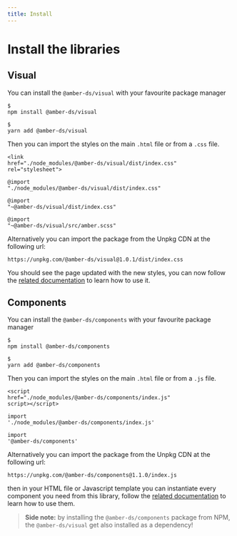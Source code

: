 ```yaml
---
title: Install
---
```


# Install the libraries

## Visual

You can install the `@amber-ds/visual` with your favourite package manager
<amber-tabs labels="NPM,Yarn">
  <amber-tab-content><div class="language- extra-class"><pre class="language-text"><code>$ npm install @amber-ds/visual</code></pre></div></amber-tab-content>
  <amber-tab-content><div class="language- extra-class"><pre class="language-text"><code>$ yarn add @amber-ds/visual</code></pre></div></amber-tab-content>
</amber-tabs>

Then you can import the styles on the main `.html` file or from a `.css` file.
<amber-tabs labels="HTML,CSS,CSS (Webpack), SCSS (Webpack)">
  <amber-tab-content><div class="language-html extra-class"><pre class="language-html"><code>&lt;link href="./node_modules/@amber-ds/visual/dist/index.css" rel="stylesheet"&gt;</code></pre></div></amber-tab-content>
  <amber-tab-content><div class="language-css extra-class"><pre class="language-css"><code>@import "./node_modules/@amber-ds/visual/dist/index.css"</code></pre></div></amber-tab-content>
  <amber-tab-content><div class="language-css extra-class"><pre class="language-css"><code>@import "~@amber-ds/visual/dist/index.css"</code></pre></div></amber-tab-content>
  <amber-tab-content><div class="language-css extra-class"><pre class="language-css"><code>@import "~@amber-ds/visual/src/amber.scss"</code></pre></div></amber-tab-content>
</amber-tabs>

Alternatively you can import the package from the Unpkg CDN at the following url:

```
https://unpkg.com/@amber-ds/visual@1.0.1/dist/index.css
```

You should see the page updated with the new styles, you can now follow the [related documentation](/visual/color/) to learn how to use it.


## Components

You can install the `@amber-ds/components` with your favourite package manager
<amber-tabs labels="NPM,Yarn">
  <amber-tab-content><div class="language- extra-class"><pre class="language-text"><code>$ npm install @amber-ds/components</code></pre></div></amber-tab-content>
  <amber-tab-content><div class="language- extra-class"><pre class="language-text"><code>$ yarn add @amber-ds/components</code></pre></div></amber-tab-content>
</amber-tabs>

Then you can import the styles on the main `.html` file or from a `.js` file.
<amber-tabs labels="HTML,JS,JS (Webpack)">
  <amber-tab-content><div class="language-html extra-class"><pre class="language-html"><code>&lt;script href="./node_modules/@amber-ds/components/index.js" script&gt;&lt;/script&gt;</code></pre></div></amber-tab-content>
  <amber-tab-content><div class="language-js extra-class"><pre class="language-js"><code>import './node_modules/@amber-ds/components/index.js'</code></pre></div></amber-tab-content>
  <amber-tab-content><div class="language-js extra-class"><pre class="language-js"><code>import '@amber-ds/components'</code></pre></div></amber-tab-content>
</amber-tabs>

Alternatively you can import the package from the Unpkg CDN at the following url:

```
https://unpkg.com/@amber-ds/components@1.1.0/index.js
```

then in your HTML file or Javascript template you can instantiate every component you need from this library, follow the [related documentation](/components/overview/) to learn how to use them. 

> **Side note:** by installing the `@amber-ds/components` package from NPM, the `@amber-ds/visual` get also installed as a dependency! 

<!-- # Resources

## Hello VuePress!

_How are you doing?_
> **I'm doing fine, thanks!**

_Great, I was wondering what `49 + 32` is?_
> **{{49 + 32}}**

_Could you repeat that a few times?_

> **Sigh...**
<p v-for="i of 3">{{49 + 32}}</p> -->